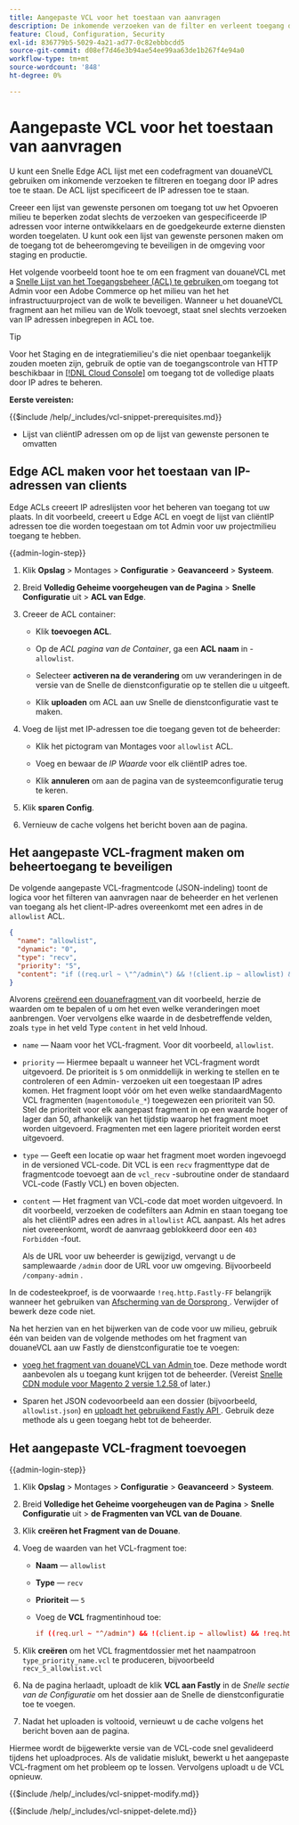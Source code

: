 ```yaml
---
title: Aangepaste VCL voor het toestaan van aanvragen
description: De inkomende verzoeken van de filter en verleent toegang door IP adres voor de plaatsen van Adobe Commerce door met een Fastly Edge ACL lijst en een douaneVCL fragment.
feature: Cloud, Configuration, Security
exl-id: 836779b5-5029-4a21-ad77-0c82ebbbcdd5
source-git-commit: d08ef7d46e3b94ae54ee99aa63de1b267f4e94a0
workflow-type: tm+mt
source-wordcount: '848'
ht-degree: 0%

---
```


# Aangepaste VCL voor het toestaan van aanvragen

U kunt een Snelle Edge ACL lijst met een codefragment van douaneVCL gebruiken om inkomende verzoeken te filtreren en toegang door IP adres toe te staan. De ACL lijst specificeert de IP adressen toe te staan.

Creeer een lijst van gewenste personen om toegang tot uw het Opvoeren milieu te beperken zodat slechts de verzoeken van gespecificeerde IP adressen voor interne ontwikkelaars en de goedgekeurde externe diensten worden toegelaten. U kunt ook een lijst van gewenste personen maken om de toegang tot de beheeromgeving te beveiligen in de omgeving voor staging en productie.

Het volgende voorbeeld toont hoe te om een fragment van douaneVCL met a [ Snelle Lijst van het Toegangsbeheer (ACL) te gebruiken ](https://docs.fastly.com/guides/access-control-lists/about-acls) om toegang tot Admin voor een Adobe Commerce op het milieu van het het infrastructuurproject van de wolk te beveiligen. Wanneer u het douaneVCL fragment aan het milieu van de Wolk toevoegt, staat snel slechts verzoeken van IP adressen inbegrepen in ACL toe.

>[!TIP]
>
>Voor het Staging en de integratiemilieu&#39;s die niet openbaar toegankelijk zouden moeten zijn, gebruik de optie van de toegangscontrole van HTTP beschikbaar in [[!DNL Cloud Console]](../project/overview.md#access-the-project-web-interface) om toegang tot de volledige plaats door IP adres te beheren.

**Eerste vereisten:**


{{$include /help/_includes/vcl-snippet-prerequisites.md}}

- Lijst van cliëntIP adressen om op de lijst van gewenste personen te omvatten

## Edge ACL maken voor het toestaan van IP-adressen van clients

Edge ACLs creeert IP adreslijsten voor het beheren van toegang tot uw plaats. In dit voorbeeld, creeert u Edge ACL en voegt de lijst van cliëntIP adressen toe die worden toegestaan om tot Admin voor uw projectmilieu toegang te hebben.

{{admin-login-step}}

1. Klik **Opslag** > Montages > **Configuratie** > **Geavanceerd** > **Systeem**.

1. Breid **Volledig Geheime voorgeheugen van de Pagina** > **Snelle Configuratie** uit > **ACL van Edge**.

1. Creeer de ACL container:

   - Klik **toevoegen ACL**.

   - Op de *ACL pagina van de Container*, ga een **ACL naam** in - `allowlist`.

   - Selecteer **activeren na de verandering** om uw veranderingen in de versie van de Snelle de dienstconfiguratie op te stellen die u uitgeeft.

   - Klik **uploaden** om ACL aan uw Snelle de dienstconfiguratie vast te maken.

1. Voeg de lijst met IP-adressen toe die toegang geven tot de beheerder:

   - Klik het pictogram van Montages voor `allowlist` ACL.

   - Voeg en bewaar de *IP Waarde* voor elk cliëntIP adres toe.

   - Klik **annuleren** om aan de pagina van de systeemconfiguratie terug te keren.

1. Klik **sparen Config**.

1. Vernieuw de cache volgens het bericht boven aan de pagina.

## Het aangepaste VCL-fragment maken om beheertoegang te beveiligen

De volgende aangepaste VCL-fragmentcode (JSON-indeling) toont de logica voor het filteren van aanvragen naar de beheerder en het verlenen van toegang als het client-IP-adres overeenkomt met een adres in de `allowlist` ACL.

```json
{
  "name": "allowlist",
  "dynamic": "0",
  "type": "recv",
  "priority": "5",
  "content": "if ((req.url ~ \"^/admin\") && !(client.ip ~ allowlist) && !req.http.Fastly-FF) { error 403 \"Forbidden\"; }"
}
```

Alvorens [ creërend een douanefragment ](https://experienceleague.adobe.com/docs/commerce-on-cloud/user-guide/cdn/custom-vcl-snippets/fastly-vcl-allowlist.html#add-the-custom-vcl-snippet) van dit voorbeeld, herzie de waarden om te bepalen of u om het even welke veranderingen moet aanbrengen. Voer vervolgens elke waarde in de desbetreffende velden, zoals `type` in het veld Type `content` in het veld Inhoud.

- `name` — Naam voor het VCL-fragment. Voor dit voorbeeld, `allowlist`.

- `priority` — Hiermee bepaalt u wanneer het VCL-fragment wordt uitgevoerd. De prioriteit is `5` om onmiddellijk in werking te stellen en te controleren of een Admin- verzoeken uit een toegestaan IP adres komen. Het fragment loopt vóór om het even welke standaardMagento VCL fragmenten (`magentomodule_*`) toegewezen een prioriteit van 50. Stel de prioriteit voor elk aangepast fragment in op een waarde hoger of lager dan 50, afhankelijk van het tijdstip waarop het fragment moet worden uitgevoerd. Fragmenten met een lagere prioriteit worden eerst uitgevoerd.

- `type` — Geeft een locatie op waar het fragment moet worden ingevoegd in de versioned VCL-code. Dit VCL is een `recv` fragmenttype dat de fragmentcode toevoegt aan de `vcl_recv` -subroutine onder de standaard VCL-code (Fastly VCL) en boven objecten.

- `content` — Het fragment van VCL-code dat moet worden uitgevoerd. In dit voorbeeld, verzoeken de codefilters aan Admin en staan toegang toe als het cliëntIP adres een adres in `allowlist` ACL aanpast. Als het adres niet overeenkomt, wordt de aanvraag geblokkeerd door een `403 Forbidden` -fout.

  Als de URL voor uw beheerder is gewijzigd, vervangt u de samplewaarde `/admin` door de URL voor uw omgeving. Bijvoorbeeld `/company-admin` .

In de codesteekproef, is de voorwaarde `!req.http.Fastly-FF` belangrijk wanneer het gebruiken van [ Afscherming van de Oorsprong ](fastly-custom-cache-configuration.md#configure-back-ends-and-origin-shielding). Verwijder of bewerk deze code niet.

Na het herzien van en het bijwerken van de code voor uw milieu, gebruik één van beiden van de volgende methodes om het fragment van douaneVCL aan uw Fastly de dienstconfiguratie toe te voegen:

- [ voeg het fragment van douaneVCL van Admin ](#add-the-custom-vcl-snippet) toe. Deze methode wordt aanbevolen als u toegang kunt krijgen tot de beheerder. (Vereist [ Snelle CDN module voor Magento 2 versie 1.2.58 ](fastly-configuration.md#upgrade) of later.)

- Sparen het JSON codevoorbeeld aan een dossier (bijvoorbeeld, `allowlist.json`) en [ uploadt het gebruikend Fastly API ](fastly-vcl-custom-snippets.md#manage-custom-vcl-snippets-using-the-api). Gebruik deze methode als u geen toegang hebt tot de beheerder.

## Het aangepaste VCL-fragment toevoegen

{{admin-login-step}}

1. Klik **Opslag** > Montages > **Configuratie** > **Geavanceerd** > **Systeem**.

1. Breid **Volledige het Geheime voorgeheugen van de Pagina** > **Snelle Configuratie** uit > **de Fragmenten van VCL van de Douane**.

1. Klik **creëren het Fragment van de Douane**.

1. Voeg de waarden van het VCL-fragment toe:

   - **Naam** — `allowlist`

   - **Type** — `recv`

   - **Prioriteit** — `5`

   - Voeg de **VCL** fragmentinhoud toe:

     ```conf
     if ((req.url ~ "^/admin") && !(client.ip ~ allowlist) && !req.http.Fastly-FF) { error 403 "Forbidden";}
     ```

1. Klik **creëren** om het VCL fragmentdossier met het naampatroon `type_priority_name.vcl` te produceren, bijvoorbeeld `recv_5_allowlist.vcl`

1. Na de pagina herlaadt, uploadt de klik **VCL aan Fastly** in de *Snelle sectie van de Configuratie* om het dossier aan de Snelle de dienstconfiguratie toe te voegen.

1. Nadat het uploaden is voltooid, vernieuwt u de cache volgens het bericht boven aan de pagina.

Hiermee wordt de bijgewerkte versie van de VCL-code snel gevalideerd tijdens het uploadproces. Als de validatie mislukt, bewerkt u het aangepaste VCL-fragment om het probleem op te lossen. Vervolgens uploadt u de VCL opnieuw.

{{$include /help/_includes/vcl-snippet-modify.md}}

{{$include /help/_includes/vcl-snippet-delete.md}}

<!-- Last updated from includes: 2025-01-27 17:16:28 -->
